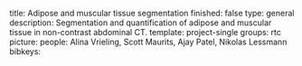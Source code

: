 title: Adipose and muscular tissue segmentation
finished: false
type: general
description: Segmentation and quantification of adipose and muscular tissue in non-contrast abdominal CT.
template: project-single
groups: rtc
picture: 
people: Alina Vrieling, Scott Maurits, Ajay Patel, Nikolas Lessmann
bibkeys: 
